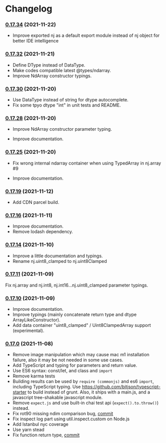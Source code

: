 # Changelog

### [0.17.34](https://github.com/grimmer0125/numjs/compare/v0.17.32...v0.17.34) (2021-11-22)

- Improve exported nj as a default export module instead of nj object for better IDE intelligence
### [0.17.32](https://github.com/grimmer0125/numjs/compare/v0.17.30...v0.17.32) (2021-11-21)

- Define DType instead of DataType.
- Make codes compatible latest @types/ndarray.
- Improve NdArray constructor typings. 

### [0.17.30](https://github.com/grimmer0125/numjs/compare/v0.17.28...v0.17.30) (2021-11-20)

- Use DataType instead of string for dtype autocomplete.
- Fix some tpyo dtype "int" in unit tests and README.  

### [0.17.28](https://github.com/grimmer0125/numjs/compare/v0.17.25...v0.17.28) (2021-11-20)

- Improve NdArray constructor parameter typing.

- Improve documentation. 

### [0.17.25](https://github.com/grimmer0125/numjs/compare/v0.17.19...v0.17.25) (2021-11-20)

- Fix wrong internal ndarray container when using TypedArray in nj.array #9

- Improve documentation. 

### [0.17.19](https://github.com/grimmer0125/numjs/compare/v0.17.16...v0.17.19) (2021-11-12)

- Add CDN parcel build. 
### [0.17.16](https://github.com/grimmer0125/numjs/compare/v0.17.14...v0.17.16) (2021-11-11)

- Improve documentation. 
- Remove lodash dependency.

### [0.17.14](https://github.com/grimmer0125/numjs/compare/v0.17.11...v0.17.14) (2021-11-10)

- Improve a little documentation and typings. 
- Rename nj.uint8_clamped to nj.uint8Clamped

### [0.17.11](https://github.com/grimmer0125/numjs/compare/v0.17.10...v0.17.11) (2021-11-09)

Fix nj.array and nj.int8, nj.int16...nj.uint8_clamped parameter typings. 

### [0.17.10](https://github.com/grimmer0125/numjs/compare/v0.17.0...v0.17.10) (2021-11-09)

- Improve documentation.
- Improve typings (mainly concatenate return type and dtype ArrayLikeConstructor). 
- Add data container "uint8_clamped" / Uint8ClampedArray support (experimental).  
### [0.17.0](https://github.com/grimmer0125/numjs/compare/v0.16.0.1...v0.17.0) (2021-11-08)

- Remove image manipulation which may cause mac m1 installation failure, also it may be not needed in some use cases. 
- Add TypeScript and typing for parameters and return value.
- Use ES6 syntax: const/let, and class and `import` 
- Remove karma tests
- Building results can be used by `require (commonjs)` and es6 `import`, including TypeScript typing. Use https://github.com/bitjson/typescript-starter to build instead of grunt. Also, it ships with a main.js, and a  javascript  tree-shakable javascript module.
- Remove `expect.js` and use built-in chai test api (`expect().to.throw()`) instead.
- Fix rot90 missing ndim comparison bug, [commit](https://github.com/grimmer0125/numjs/pull/4/commits/dbf70845cbb784748fbc16d87bfb69b47053f7c2)
- Fix inspect log part using util.inspect.custom on Node.js
- Add Istanbul nyc coverage
- Use yarn stead
- Fix function return type, [commit](https://github.com/grimmer0125/numjs/pull/4/commits/d77f2a0788353f4680ec0befd3b974969d8524d2)